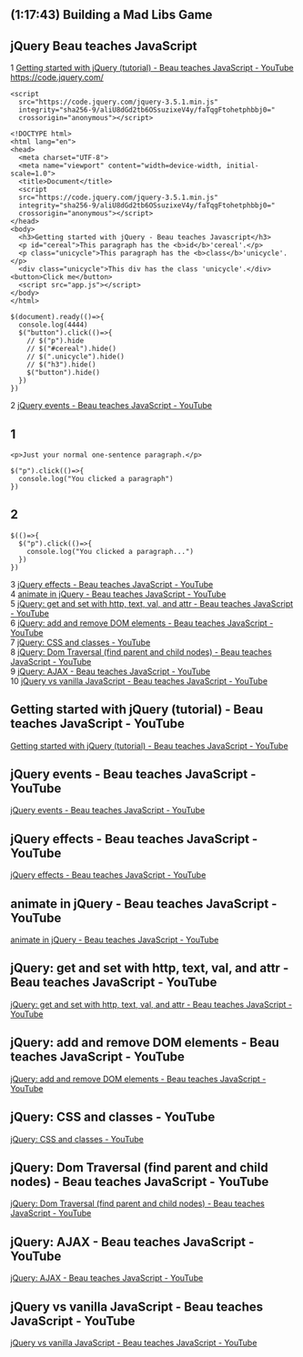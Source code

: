 ## (1:17:43) Building a Mad Libs Game
## jQuery Beau teaches JavaScript
1 [Getting started with jQuery (tutorial) - Beau teaches JavaScript - YouTube](#Getting-started-with-jQuery-(tutorial)---Beau-teaches-JavaScript---YouTube)  
https://code.jquery.com/  
```
<script
  src="https://code.jquery.com/jquery-3.5.1.min.js"
  integrity="sha256-9/aliU8dGd2tb6OSsuzixeV4y/faTqgFtohetphbbj0="
  crossorigin="anonymous"></script>  
```

```
<!DOCTYPE html>
<html lang="en">
<head>
  <meta charset="UTF-8">
  <meta name="viewport" content="width=device-width, initial-scale=1.0">
  <title>Document</title>
  <script
  src="https://code.jquery.com/jquery-3.5.1.min.js"
  integrity="sha256-9/aliU8dGd2tb6OSsuzixeV4y/faTqgFtohetphbbj0="
  crossorigin="anonymous"></script>
</head>
<body>
  <h3>Getting started with jQuery - Beau teaches Javascript</h3>
  <p id="cereal">This paragraph has the <b>id</b>'cereal'.</p>
  <p class="unicycle">This paragraph has the <b>class</b>'unicycle'.</p>
  <div class="unicycle">This div has the class 'unicycle'.</div>
<button>Click me</button>
  <script src="app.js"></script>
</body>
</html>
```

```
$(document).ready(()=>{
  console.log(4444)
  $("button").click(()=>{
    // $("p").hide
    // $("#cereal").hide()
    // $(".unicycle").hide()
    // $("h3").hide()
    $("button").hide()
  })
})
```  
2 [jQuery events - Beau teaches JavaScript - YouTube](#jQuery-events---Beau-teaches-JavaScript---YouTube)
  
## 1  
```
<p>Just your normal one-sentence paragraph.</p>

$("p").click(()=>{
  console.log("You clicked a paragraph")
})
```
## 2
```
$(()=>{
  $("p").click(()=>{
    console.log("You clicked a paragraph...")
  })
})
```

3 [jQuery effects - Beau teaches JavaScript - YouTube](#jQuery-effects---Beau-teaches-JavaScript---YouTube)  
4 [animate in jQuery - Beau teaches JavaScript - YouTube](#animate-in-jQuery---Beau-teaches-JavaScript---YouTube)  
5 [jQuery: get and set with http, text, val, and attr - Beau teaches JavaScript - YouTube](#jQuery:-get-and-set-with-http,-text,-val,-and-attr---Beau-teaches-JavaScript---YouTube)  
6 [jQuery: add and remove DOM elements - Beau teaches JavaScript - YouTube](#jQuery:-add-and-remove-DOM-elements---Beau-teaches-JavaScript---YouTube)  
7 [jQuery: CSS and classes - YouTube](#jQuery:-CSS-and-classes---YouTube)  
8 [jQuery: Dom Traversal (find parent and child nodes) - Beau teaches JavaScript - YouTube](#jQuery:-Dom-Traversal-(find-parent-and-child-nodes)---Beau-teaches-JavaScript---YouTube)  
9 [jQuery: AJAX - Beau teaches JavaScript - YouTube](#jQuery:-AJAX---Beau-teaches-JavaScript---YouTube)  
10 [jQuery vs vanilla JavaScript - Beau teaches JavaScript - YouTube](#jQuery-vs-vanilla-JavaScript---Beau-teaches-JavaScript---YouTube)  
## Getting started with jQuery (tutorial) - Beau teaches JavaScript - YouTube  
[Getting started with jQuery (tutorial) - Beau teaches JavaScript - YouTube](https://www.youtube.com/watch?v=KhtEmR2A1Fw&list=PLWKjhJtqVAbkyK9woUZUtunToLtNGoQHB&index=1)  
  
## jQuery events - Beau teaches JavaScript - YouTube  
[jQuery events - Beau teaches JavaScript - YouTube](https://www.youtube.com/watch?v=IR7Jbkuh824&list=PLWKjhJtqVAbkyK9woUZUtunToLtNGoQHB&index=2)  
  
## jQuery effects - Beau teaches JavaScript - YouTube  
[jQuery effects - Beau teaches JavaScript - YouTube](https://www.youtube.com/watch?v=nwK0pJQZMPI&list=PLWKjhJtqVAbkyK9woUZUtunToLtNGoQHB&index=3)  
  
## animate in jQuery - Beau teaches JavaScript - YouTube  
[animate in jQuery - Beau teaches JavaScript - YouTube](https://www.youtube.com/watch?v=ALhxxnTl5Co&list=PLWKjhJtqVAbkyK9woUZUtunToLtNGoQHB&index=4)  
  
## jQuery: get and set with http, text, val, and attr - Beau teaches JavaScript - YouTube  
[jQuery: get and set with http, text, val, and attr - Beau teaches JavaScript - YouTube](https://www.youtube.com/watch?v=veL0_Rb97dE&list=PLWKjhJtqVAbkyK9woUZUtunToLtNGoQHB&index=5)  
  
## jQuery: add and remove DOM elements - Beau teaches JavaScript - YouTube  
[jQuery: add and remove DOM elements - Beau teaches JavaScript - YouTube](https://www.youtube.com/watch?v=0GKgrEJjJDE&list=PLWKjhJtqVAbkyK9woUZUtunToLtNGoQHB&index=6)  
  
## jQuery: CSS and classes - YouTube  
[jQuery: CSS and classes - YouTube](https://www.youtube.com/watch?v=MmtfrjLLjJ0&list=PLWKjhJtqVAbkyK9woUZUtunToLtNGoQHB&index=7)  
  
## jQuery: Dom Traversal (find parent and child nodes) - Beau teaches JavaScript - YouTube  
[jQuery: Dom Traversal (find parent and child nodes) - Beau teaches JavaScript - YouTube](https://www.youtube.com/watch?v=Thnv77n2e6Q&list=PLWKjhJtqVAbkyK9woUZUtunToLtNGoQHB&index=8)  
  
## jQuery: AJAX - Beau teaches JavaScript - YouTube  
[jQuery: AJAX - Beau teaches JavaScript - YouTube](https://www.youtube.com/watch?v=Wl-VvvNCk2A&list=PLWKjhJtqVAbkyK9woUZUtunToLtNGoQHB&index=9)  
  
## jQuery vs vanilla JavaScript - Beau teaches JavaScript - YouTube  
[jQuery vs vanilla JavaScript - Beau teaches JavaScript - YouTube](https://www.youtube.com/watch?v=X65s7WQLWJY&list=PLWKjhJtqVAbkyK9woUZUtunToLtNGoQHB&index=10)  
  

